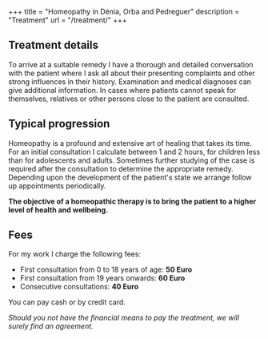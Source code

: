 +++
title = "Homeopathy in Dénia, Orba and Pedreguer"
description = "Treatment"
url = "/treatment/"
+++

## Treatment details

To arrive at a suitable remedy I have a thorough and detailed conversation with the patient where I ask all about their presenting complaints and other strong influences in their history. Examination and medical diagnoses can give additional information. In cases where patients cannot speak for themselves, relatives or other persons close to the patient are consulted.

## Typical progression

Homeopathy is a profound and extensive art of healing that takes its time. For an initial consultation I calculate between 1 and 2 hours, for children less than for adolescents and adults. Sometimes further studying of the case is required after the consultation to determine the appropriate remedy. Depending upon the development of the patient's state we arrange follow up appointments periodically.

**The objective of a homeopathic therapy is to bring the patient to a higher level of health and wellbeing.**

## Fees

For my work I charge the following fees:

* First consultation from 0 to 18 years of age: **50 Euro**
* First consultation from 19 years onwards: **60 Euro**
* Consecutive consultations: **40 Euro**

You can pay cash or by credit card.

_Should you not have the financial means to pay the treatment, we will surely find an agreement._
